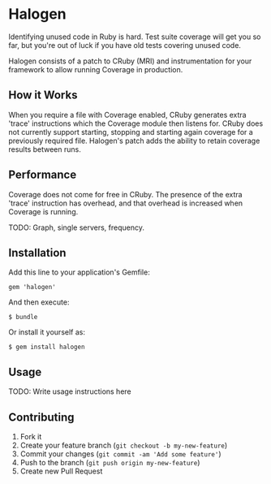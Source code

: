# Halogen

Identifying unused code in Ruby is hard. Test suite coverage will get you so far,
but you're out of luck if you have old tests covering unused code.

Halogen consists of a patch to CRuby (MRI) and instrumentation for your framework to
allow running Coverage in production.

## How it Works

When you require a file with Coverage enabled, CRuby generates extra 'trace'
instructions which the Coverage module then listens for. CRuby does not currently
support starting, stopping and starting again coverage for a previously required
file. Halogen's patch adds the ability to retain coverage results between runs.

## Performance

Coverage does not come for free in CRuby. The presence of the extra 'trace'
instruction has overhead, and that overhead is increased when Coverage is running.

TODO: Graph, single servers, frequency.

## Installation

Add this line to your application's Gemfile:

    gem 'halogen'

And then execute:

    $ bundle

Or install it yourself as:

    $ gem install halogen

## Usage

TODO: Write usage instructions here

## Contributing

1. Fork it
2. Create your feature branch (`git checkout -b my-new-feature`)
3. Commit your changes (`git commit -am 'Add some feature'`)
4. Push to the branch (`git push origin my-new-feature`)
5. Create new Pull Request
